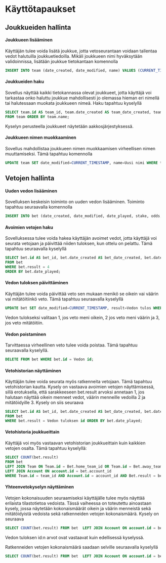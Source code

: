 # Käyttötapaukset

## Joukkueiden hallinta
#### Joukkueen lisääminen
Käyttäjän tulee voida lisätä joukkue, jotta vetoseurantaan voidaan tallentaa vedot halutuilla joukkuetiedoilla.
Mikäli joukkueen nimi hyväksytään validoinnissa, lisätään joukkue tietokantaan komennolla
```SQL
INSERT INTO team (date_created, date_modified, name) VALUES (CURRENT_TIMESTAMP, CURRENT_TIMESTAMP, Joukkueen nimi);
```
#### Joukkueiden haku
Sovellus näyttää kaikki tietokannassa olevat joukkueet, jotta käyttäjä voi tarkastaa onko haluttu joukkue mahdollisesti jo olemassa hieman eri nimellä tai halutessaan muokata joukkueen nimeä. Haku tapahtuu kyselyllä
```SQL
SELECT team.id AS team_id, team.date_created AS team_date_created, team.date_modified AS team_date_modified, team.name AS team_name
FROM team ORDER BY team.name;
```
Kyselyn perusteella joukkueet näytetään aakkosjärjestyksessä.

#### Joukkueen nimen muokkaaminen
Sovellus mahdollistaa joukkueen nimen muokkaamisen virheellisen nimen muuttamiseksi. Tämä tapahtuu komennolla
```SQL
UPDATE team SET date_modified=CURRENT_TIMESTAMP, name=Uusi nimi WHERE team.id = Muutettavan joukkueen id;
```

## Vetojen hallinta
#### Uuden vedon lisääminen
Sovelluksen keskeisin toiminto on uuden vedon lisääminen. Toiminto tapahtuu seuraavalla komennolla
```SQL
INSERT INTO bet (date_created, date_modified, date_played, stake, odds, result, home_team_id, away_team_id, bet_type_id, bet_result_id, account_id) VALUES (CURRENT_TIMESTAMP, CURRENT_TIMESTAMP, Ottelupäivä, Panos, Kerroin, 4, Kotijoukkueen id, Vierasjoukkueen id, Vetotyypin id, Pelatun tuloksen id, Käyttäjän id);
```

#### Avoimien vetojen haku
Sovelluksessa tulee voida hakea käyttäjän avoimet vedot, jotta käyttäjä voi seurata vetojaan ja päivittää niiden tuloksen, kun ottelu on pelattu. Tämä tapahtuu seuraavalla kyselyllä
```SQL
SELECT bet.id AS bet_id, bet.date_created AS bet_date_created, bet.date_modified AS bet_date_modified, bet.date_played AS bet_date_played, bet.stake AS bet_stake, bet.odds AS bet_odds, bet.result AS bet_result, bet.home_team_id AS bet_home_team_id, bet.away_team_id AS bet_away_team_id, bet.bet_type_id AS bet_bet_type_id, bet.bet_result_id AS bet_bet_result_id, bet.account_id AS bet_account_id
FROM bet
WHERE bet.result = 4
ORDER BY bet.date_played;
```

#### Vedon tuloksen päivittäminen
Käyttäjän tulee voida päivittää veto sen mukaan menikö se oikein vai väärin vai mitätöitiinkö veto. Tämä tapahtuu seuraavalla kyselyllä
```SQL
UPDATE bet SET date_modified=CURRENT_TIMESTAMP, result=Vedon tulos WHERE bet.id = Vedon id; 
```
Vedon tulokseksi valitaan 1, jos veto meni oikein, 2 jos veto meni väärin ja 3, jos veto mitätöitiin.

#### Vedon poistaminen
Tarvittaessa virheellinen veto tulee voida poistaa. Tämä tapahtuu seuraavalla kyselyllä.
```SQL
DELETE FROM bet WHERE bet.id = Vedon id;
```

#### Vetohistorian näyttäminen
Käyttäjän tulee voida seurata myös ratkenneita vetojaan. Tämä tapahtuu vetohistorian kautta. Kysely on vastaava avoimien vetojen näyttämisessä, sillä erotuksella, että sarakkeeseen bet.result arvoksi annetaan 1, jos halutaan näyttää oikein menneet vedot, väärin menneille vedoilla 2 ja mitätöidyille 3. Kysely on siis seuraava
```SQL
SELECT bet.id AS bet_id, bet.date_created AS bet_date_created, bet.date_modified AS bet_date_modified, bet.date_played AS bet_date_played, bet.stake AS bet_stake, bet.odds AS bet_odds, bet.result AS bet_result, bet.home_team_id AS bet_home_team_id, bet.away_team_id AS bet_away_team_id, bet.bet_type_id AS bet_bet_type_id, bet.bet_result_id AS bet_bet_result_id, bet.account_id AS bet_account_id
FROM bet
WHERE bet.result = Vedon tuloksen id ORDER BY bet.date_played;
```

#### Vetohistoria joukkueittain
Käyttäjä voi myös vastaavan vetohistorian joukkueittain kuin kaikkien vetojen osalta. Tämä tapahtuu kyselyllä:
```SQL
SELECT COUNT(bet.result)
FROM bet
LEFT JOIN Team ON Team.id = Bet.home_team_id OR Team.id = Bet.away_team_id
LEFT JOIN Account ON account.id = bet.account_id
WHERE Team.id = team_id AND Account.id = account_id AND Bet.result = bet_result;
```

#### Yhteenvetokyselyn näyttäminen
Vetojen kokonaisuuden seuraamiseksi käyttäjälle tulee myös näyttää erilaista tilastotietoa vedoista. Tässä vaiheessa on toteutettu ainoastaan kysely, jossa näytetään kokonaismäärät oikein ja väärin menneistä sekä mitätöidyistä vedoista sekä ratkenneiden vetojen kokonaismäärä. Kysely on seuraava
```SQL
SELECT COUNT(bet.result) FROM bet  LEFT JOIN Account ON account.id = bet.account_id WHERE (bet.result = Vedon tuloksen id AND account.id = Käyttäjän id);
```
Vedon tuloksen id:n arvot ovat vastaavat kuin edellisessä kyselyssä.

Ratkenneiden vetojen kokonaismäärä saadaan selville seuraavalla kyselyllä
```SQL
SELECT COUNT(bet.result) FROM bet  LEFT JOIN Account ON account.id = bet.account_id WHERE (bet.result != 4 AND account.id = Käyttäjän id)
```
